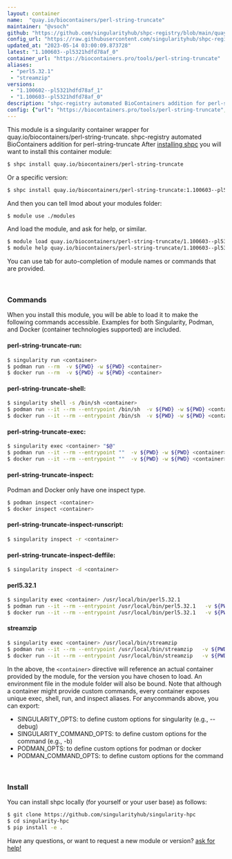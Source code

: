 ```yaml
---
layout: container
name:  "quay.io/biocontainers/perl-string-truncate"
maintainer: "@vsoch"
github: "https://github.com/singularityhub/shpc-registry/blob/main/quay.io/biocontainers/perl-string-truncate/container.yaml"
config_url: "https://raw.githubusercontent.com/singularityhub/shpc-registry/main/quay.io/biocontainers/perl-string-truncate/container.yaml"
updated_at: "2023-05-14 03:00:09.873728"
latest: "1.100603--pl5321hdfd78af_0"
container_url: "https://biocontainers.pro/tools/perl-string-truncate"
aliases:
 - "perl5.32.1"
 - "streamzip"
versions:
 - "1.100602--pl5321hdfd78af_1"
 - "1.100603--pl5321hdfd78af_0"
description: "shpc-registry automated BioContainers addition for perl-string-truncate"
config: {"url": "https://biocontainers.pro/tools/perl-string-truncate", "maintainer": "@vsoch", "description": "shpc-registry automated BioContainers addition for perl-string-truncate", "latest": {"1.100603--pl5321hdfd78af_0": "sha256:c1ddeec82382e66f167e6e8fc49b4d78ed671bc47fb27545dd36200c76f95c18"}, "tags": {"1.100602--pl5321hdfd78af_1": "sha256:e342db2551c3e5d0793793cd587c13b95f350f132cfe42a02b3fa71a064b6aca", "1.100603--pl5321hdfd78af_0": "sha256:c1ddeec82382e66f167e6e8fc49b4d78ed671bc47fb27545dd36200c76f95c18"}, "docker": "quay.io/biocontainers/perl-string-truncate", "aliases": {"perl5.32.1": "/usr/local/bin/perl5.32.1", "streamzip": "/usr/local/bin/streamzip"}}
---
```


This module is a singularity container wrapper for quay.io/biocontainers/perl-string-truncate.
shpc-registry automated BioContainers addition for perl-string-truncate
After [installing shpc](#install) you will want to install this container module:


```bash
$ shpc install quay.io/biocontainers/perl-string-truncate
```

Or a specific version:

```bash
$ shpc install quay.io/biocontainers/perl-string-truncate:1.100603--pl5321hdfd78af_0
```

And then you can tell lmod about your modules folder:

```bash
$ module use ./modules
```

And load the module, and ask for help, or similar.

```bash
$ module load quay.io/biocontainers/perl-string-truncate/1.100603--pl5321hdfd78af_0
$ module help quay.io/biocontainers/perl-string-truncate/1.100603--pl5321hdfd78af_0
```

You can use tab for auto-completion of module names or commands that are provided.

<br>

### Commands

When you install this module, you will be able to load it to make the following commands accessible.
Examples for both Singularity, Podman, and Docker (container technologies supported) are included.

#### perl-string-truncate-run:

```bash
$ singularity run <container>
$ podman run --rm  -v ${PWD} -w ${PWD} <container>
$ docker run --rm  -v ${PWD} -w ${PWD} <container>
```

#### perl-string-truncate-shell:

```bash
$ singularity shell -s /bin/sh <container>
$ podman run --it --rm --entrypoint /bin/sh  -v ${PWD} -w ${PWD} <container>
$ docker run --it --rm --entrypoint /bin/sh  -v ${PWD} -w ${PWD} <container>
```

#### perl-string-truncate-exec:

```bash
$ singularity exec <container> "$@"
$ podman run --it --rm --entrypoint ""  -v ${PWD} -w ${PWD} <container> "$@"
$ docker run --it --rm --entrypoint ""  -v ${PWD} -w ${PWD} <container> "$@"
```

#### perl-string-truncate-inspect:

Podman and Docker only have one inspect type.

```bash
$ podman inspect <container>
$ docker inspect <container>
```

#### perl-string-truncate-inspect-runscript:

```bash
$ singularity inspect -r <container>
```

#### perl-string-truncate-inspect-deffile:

```bash
$ singularity inspect -d <container>
```


#### perl5.32.1

```bash
$ singularity exec <container> /usr/local/bin/perl5.32.1
$ podman run --it --rm --entrypoint /usr/local/bin/perl5.32.1   -v ${PWD} -w ${PWD} <container> -c " $@"
$ docker run --it --rm --entrypoint /usr/local/bin/perl5.32.1   -v ${PWD} -w ${PWD} <container> -c " $@"
```


#### streamzip

```bash
$ singularity exec <container> /usr/local/bin/streamzip
$ podman run --it --rm --entrypoint /usr/local/bin/streamzip   -v ${PWD} -w ${PWD} <container> -c " $@"
$ docker run --it --rm --entrypoint /usr/local/bin/streamzip   -v ${PWD} -w ${PWD} <container> -c " $@"
```



In the above, the `<container>` directive will reference an actual container provided
by the module, for the version you have chosen to load. An environment file in the
module folder will also be bound. Note that although a container
might provide custom commands, every container exposes unique exec, shell, run, and
inspect aliases. For anycommands above, you can export:

 - SINGULARITY_OPTS: to define custom options for singularity (e.g., --debug)
 - SINGULARITY_COMMAND_OPTS: to define custom options for the command (e.g., -b)
 - PODMAN_OPTS: to define custom options for podman or docker
 - PODMAN_COMMAND_OPTS: to define custom options for the command

<br>

### Install

You can install shpc locally (for yourself or your user base) as follows:

```bash
$ git clone https://github.com/singularityhub/singularity-hpc
$ cd singularity-hpc
$ pip install -e .
```

Have any questions, or want to request a new module or version? [ask for help!](https://github.com/singularityhub/singularity-hpc/issues)
